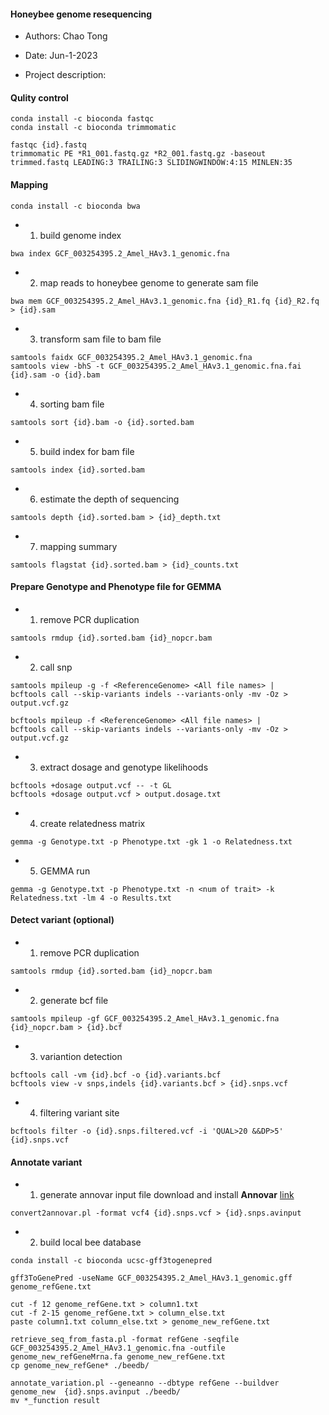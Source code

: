 #### Honeybee genome resequencing

- Authors: Chao Tong
- Date: Jun-1-2023

- Project description:

#### Qulity control
```
conda install -c bioconda fastqc
conda install -c bioconda trimmomatic
```
```
fastqc {id}.fastq
trimmomatic PE *R1_001.fastq.gz *R2_001.fastq.gz -baseout trimmed.fastq LEADING:3 TRAILING:3 SLIDINGWINDOW:4:15 MINLEN:35
```
#### Mapping
```
conda install -c bioconda bwa
```
- 1. build genome index
```
bwa index GCF_003254395.2_Amel_HAv3.1_genomic.fna
```
- 2. map reads to honeybee genome to generate sam file
```
bwa mem GCF_003254395.2_Amel_HAv3.1_genomic.fna {id}_R1.fq {id}_R2.fq > {id}.sam
```
- 3. transform sam file to bam file
```
samtools faidx GCF_003254395.2_Amel_HAv3.1_genomic.fna
samtools view -bhS -t GCF_003254395.2_Amel_HAv3.1_genomic.fna.fai {id}.sam -o {id}.bam
```
- 4. sorting bam file
```
samtools sort {id}.bam -o {id}.sorted.bam
```
- 5. build index for bam file
```
samtools index {id}.sorted.bam
```
- 6. estimate the depth of sequencing
```
samtools depth {id}.sorted.bam > {id}_depth.txt
```
- 7. mapping summary
```
samtools flagstat {id}.sorted.bam > {id}_counts.txt
```

#### Prepare Genotype and Phenotype file for GEMMA

- 1. remove PCR duplication
```
samtools rmdup {id}.sorted.bam {id}_nopcr.bam
```

- 2. call snp

```
samtools mpileup -g -f <ReferenceGenome> <All file names> | 
bcftools call --skip-variants indels --variants-only -mv -Oz > output.vcf.gz
```
```
bcftools mpileup -f <ReferenceGenome> <All file names> | 
bcftools call --skip-variants indels --variants-only -mv -Oz > output.vcf.gz
```
- 3. extract dosage and genotype likelihoods

```
bcftools +dosage output.vcf -- -t GL
bcftools +dosage output.vcf > output.dosage.txt
```

- 4. create relatedness matrix
```
gemma -g Genotype.txt -p Phenotype.txt -gk 1 -o Relatedness.txt
```

- 5. GEMMA run
```
gemma -g Genotype.txt -p Phenotype.txt -n <num of trait> -k Relatedness.txt -lm 4 -o Results.txt
```

#### Detect variant (optional)
- 1. remove PCR duplication
```
samtools rmdup {id}.sorted.bam {id}_nopcr.bam
```
- 2. generate bcf file
```
samtools mpileup -gf GCF_003254395.2_Amel_HAv3.1_genomic.fna {id}_nopcr.bam > {id}.bcf
```
- 3. variantion detection
```
bcftools call -vm {id}.bcf -o {id}.variants.bcf
bcftools view -v snps,indels {id}.variants.bcf > {id}.snps.vcf
```
- 4. filtering variant site
```
bcftools filter -o {id}.snps.filtered.vcf -i 'QUAL>20 &&DP>5' {id}.snps.vcf
```



#### Annotate variant
- 1. generate annovar input file
download and install **Annovar** [link](http://www.openbioinformatics.org/annovar/download/0wgxR2rIVP/annovar.latest.tar.gz)
```
convert2annovar.pl -format vcf4 {id}.snps.vcf > {id}.snps.avinput
```
- 2. build local bee database
```
conda install -c bioconda ucsc-gff3togenepred
```
```
gff3ToGenePred -useName GCF_003254395.2_Amel_HAv3.1_genomic.gff genome_refGene.txt
```
```
cut -f 12 genome_refGene.txt > column1.txt
cut -f 2-15 genome_refGene.txt > column_else.txt
paste column1.txt column_else.txt > genome_new_refGene.txt
```
```
retrieve_seq_from_fasta.pl -format refGene -seqfile GCF_003254395.2_Amel_HAv3.1_genomic.fna -outfile genome_new_refGeneMrna.fa genome_new_refGene.txt
cp genome_new_refGene* ./beedb/
```
```
annotate_variation.pl --geneanno --dbtype refGene --buildver genome_new  {id}.snps.avinput ./beedb/
mv *_function result
```
